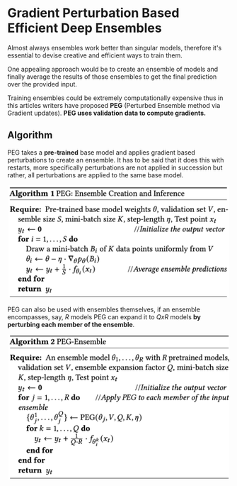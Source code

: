# Gradient Perturbation Based Efficient Deep Ensembles

Almost always ensembles work better than singular models, therefore it's essential to devise creative and efficient ways to train them.

One appealing approach would be to create an ensemble of models and finally average the results of those ensembles to get the final prediction over the provided input.

Training ensembles could be extremely computationally expensive thus in this articles writers have proposed **PEG** (Perturbed Ensemble method via Gradient updates). **PEG uses **validation data** to compute gradients.**

## Algorithm

PEG takes a **pre-trained** base model and applies gradient based perturbations to create an ensemble. It has to be said that it does this with restarts, more specifically perturbations are not applied in succession but rather, all perturbations are applied to the same base model.

<p align="center">
    <img src="images/1.png" width="500" />
</p>

PEG can also be used with ensembles themselves, if an ensemble encompasses, say, $R$ models PEG can expand it to $QxR$ models **by perturbing each member of the ensemble**.

<p align="center">
    <img src="images/2.png" width="500" />
</p>
